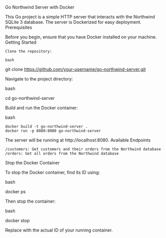 Go Northwind Server with Docker

This Go project is a simple HTTP server that interacts with the Northwind SQLite 3 database. The server is Dockerized for easy deployment.
Prerequisites

Before you begin, ensure that you have Docker installed on your machine.
Getting Started

    Clone the repository:

    bash

git clone https://github.com/your-username/go-northwind-server.git

Navigate to the project directory:

bash

cd go-northwind-server

Build and run the Docker container:

bash

    docker build -t go-northwind-server .
    docker run -p 8080:8080 go-northwind-server

The server will be running at http://localhost:8080.
Available Endpoints

    /customers: Get customers and their orders from the Northwind database
    /orders: Get all orders from the Northwind database

Stop the Docker Container

To stop the Docker container, find its ID using:

bash

docker ps

Then stop the container:

bash

docker stop <container-id>

Replace <container-id> with the actual ID of your running container.
